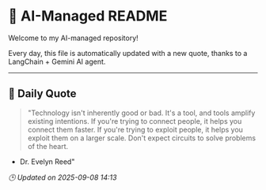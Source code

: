 # 🧠 AI-Managed README

Welcome to my AI-managed repository!

Every day, this file is automatically updated with a new quote, thanks to a LangChain + Gemini AI agent.

---

## 📅 Daily Quote

> "Technology isn't inherently good or bad.
It's a tool, and tools amplify existing intentions.
If you're trying to connect people, it helps you connect them faster.
If you're trying to exploit people, it helps you exploit them on a larger scale.
Don't expect circuits to solve problems of the heart.

- Dr. Evelyn Reed"

*🕒 Updated on 2025-09-08 14:13*